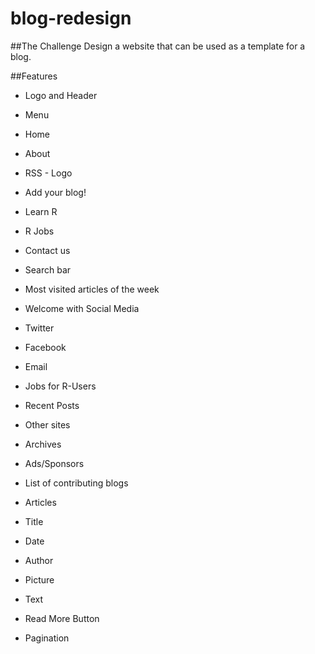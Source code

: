 # blog-redesign

##The Challenge
Design a website that can be used as a template for a blog.

##Features
* Logo and Header

* Menu
*  Home
*  About
*  RSS - Logo
*  Add your blog!
*  Learn R
*  R Jobs
*  Contact us

* Search bar
* Most visited articles of the week
* Welcome with Social Media
*  Twitter
*  Facebook
*  Email

* Jobs for R-Users
* Recent Posts
* Other sites
* Archives
* Ads/Sponsors
* List of contributing blogs
* Articles 
*  Title
*  Date
*  Author
*  Picture
*  Text
*  Read More Button
* Pagination